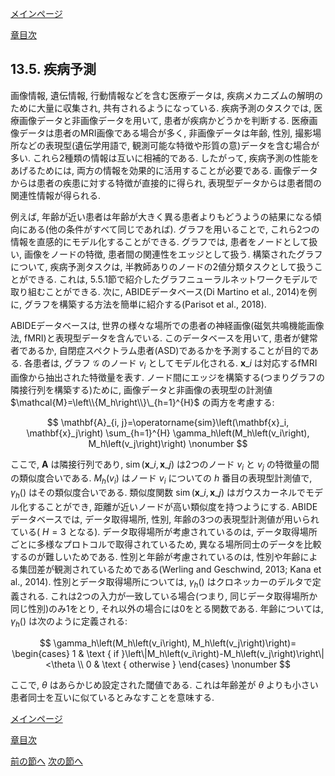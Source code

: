 [メインページ](../../index.markdown)

[章目次](./chap13.md)
## 13.5. 疾病予測

画像情報, 遺伝情報, 行動情報などを含む医療データは, 疾病メカニズムの解明のために大量に収集され, 共有されるようになっている. 疾病予測のタスクでは, 医療画像データと非画像データを用いて, 患者が疾病かどうかを判断する. 医療画像データは患者のMRI画像である場合が多く, 非画像データは年齢, 性別, 撮影場所などの表現型(遺伝学用語で, 観測可能な特徴や形質の意)データを含む場合が多い. これら2種類の情報は互いに相補的である. したがって, 疾病予測の性能をあげるためには, 両方の情報を効果的に活用することが必要である. 画像データからは患者の疾患に対する特徴が直接的に得られ, 表現型データからは患者間の関連性情報が得られる.

例えば, 年齢が近い患者は年齢が大きく異る患者よりもどうようの結果になる傾向にある(他の条件がすべて同じであれば). グラフを用いることで, これら2つの情報を直感的にモデル化することができる. グラフでは, 患者をノードとして扱い, 画像をノードの特徴, 患者間の関連性をエッジとして扱う. 構築されたグラフについて, 疾病予測タスクは, 半教師ありのノードの2値分類タスクとして扱うことができる. これは, 5.5.1節で紹介したグラフニューラルネットワークモデルで取り組むことができる. 次に, ABIDEデータベース(Di Martino et al., 2014)を例に, グラフを構築する方法を簡単に紹介する(Parisot et al., 2018).

ABIDEデータベースは, 世界の様々な場所での患者の神経画像(磁気共鳴機能画像法, fMRI)と表現型データを含んでいる. このデータベースを用いて, 患者が健常者であるか, 自閉症スペクトラム患者(ASD)であるかを予測することが目的である. 各患者は, グラフ $\mathcal{G}$ のノード $v_i$ としてモデル化される.  $\mathbf{x}\_i$ は対応するfMRI画像から抽出された特徴量を表す. ノード間にエッジを構築する(つまりグラフの隣接行列を構築する)ために, 画像データと非画像の表現型の計測値 $\mathcal{M}=\left\\{M_h\right\\}\_{h=1}^{H}$ の両方を考慮する:

 $$
 \mathbf{A}_{i, j}=\operatorname{sim}\left(\mathbf{x}_i, \mathbf{x}_j\right) \sum_{h=1}^{H} \gamma_h\left(M_h\left(v_i\right), M_h\left(v_j\right)\right)
    \nonumber $$
 

ここで,  $\mathbf{A}$ は隣接行列であり,  $\operatorname{sim}\left(\mathbf{x}\_i, \mathbf{x}\_j\right)$ は2つのノード $v_i$ と $v_j$ の特徴量の間の類似度合いである.  $M_h\left(v_i\right)$ はノード $v_i$ についての $h$ 番目の表現型計測値で,  $\gamma_h()$ はその類似度合いである. 類似度関数 $\operatorname{sim}\left(\mathbf{x}\_i, \mathbf{x}\_j\right)$ はガウスカーネルでモデル化することができ, 距離が近いノードが高い類似度を持つようにする. ABIDEデータベースでは, データ取得場所, 性別, 年齢の3つの表現型計測値が用いられている( $H=3$ となる). データ取得場所が考慮されているのは, データ取得場所ごとに多様なプロトコルで取得されているため, 異なる場所同士のデータを比較するのが難しいためである. 性別と年齢が考慮されているのは, 性別や年齢による集団差が観測されているためである(Werling and Geschwind, 2013; Kana et al., 2014). 性別とデータ取得場所については,  $\gamma_h()$ はクロネッカーのデルタで定義される. これは2つの入力が一致している場合(つまり, 同じデータ取得場所か同じ性別)のみ1をとり, それ以外の場合には0をとる関数である. 年齢については,  $\gamma_h()$ は次のように定義される:

 $$
 \gamma_h\left(M_h\left(v_i\right), M_h\left(v_j\right)\right)=
    \begin{cases}
    1 & \text { if }\left\|M_h\left(v_i\right)-M_h\left(v_j\right)\right\|<\theta \\ 
    0 & \text { otherwise }         
    \end{cases}
    \nonumber $$
 

ここで,  $\theta$ はあらかじめ設定された閾値である. これは年齢差が $\theta$ よりも小さい患者同士を互いに似ているとみなすことを意味する.


[メインページ](../../index.markdown)

[章目次](./chap13.md)

[前の節へ](./subsection_04.md) [次の節へ](./subsection_06.md)


